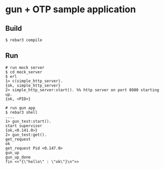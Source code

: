 gun + OTP sample application
=====

Build
-----

    $ rebar3 compile

Run
----
    # run mock server
    $ cd mock_server
    $ erl
    1> c(simple_http_server).
    {ok, simple_http_server}
    2> simple_http_server:start(). %% http server on port 8080 starting up.
    {ok, <PID>}
   
    # run gun app
    $ rebar3 shell
    ....
    1> gun_test:start().
    start supervisor
    {ok,<0.141.0>}
    2> gun_test:get().
    get_request
    ok
    get_request Pid <0.147.0>
    gun_up
    gun_up_done
    fin <<"{\"hello\" : \"ok\"}\n">>

